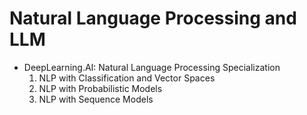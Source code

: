 # Natural Language Processing and LLM

* DeepLearning.AI: Natural Language Processing Specialization
  1. NLP with Classification and Vector Spaces
  2. NLP with Probabilistic Models
  3. NLP with Sequence Models
